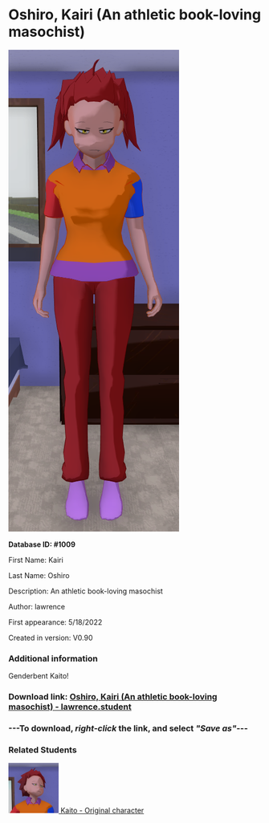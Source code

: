 # Oshiro, Kairi (An athletic book-loving masochist)

<img src="../../Files/Images/Oshiro, Kairi (An athletic book-loving masochist).png" title="Oshiro, Kairi (An athletic book-loving masochist) - lawrence">

**Database ID: #1009**

First Name: Kairi

Last Name: Oshiro

Description: An athletic book-loving masochist

Author: lawrence

First appearance: 5/18/2022

Created in version: V0.90

### Additional information

Genderbent Kaito!

### Download link: <a href="https://raw.githubusercontent.com/Arbiter1223/Daigaku-Gurashi-Custom-Students/master/Files/Student%20Files/Oshiro%2C%20Kairi%20(An%20athletic%20book-loving%20masochist)%20-%20lawrence.student">Oshiro, Kairi (An athletic book-loving masochist) - lawrence.student</a>

### ---**To download, _right-click_ the link, and select _"Save as"_**---

### Related Students

<a href="Oshiro, Kaito (An athletic book-loving masochist).md"><img src="../../Files/Thumbs/Oshiro, Kaito (An athletic book-loving masochist).png" height="100" width="100" title="Oshiro, Kaito (An athletic book-loving masochist) - YamiToast, V1.00"></a><a href="Oshiro, Kaito (An athletic book-loving masochist).md"> Kaito - Original character</a>

